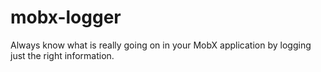 # mobx-logger
Always know what is really going on in your MobX application by logging just the right information.
